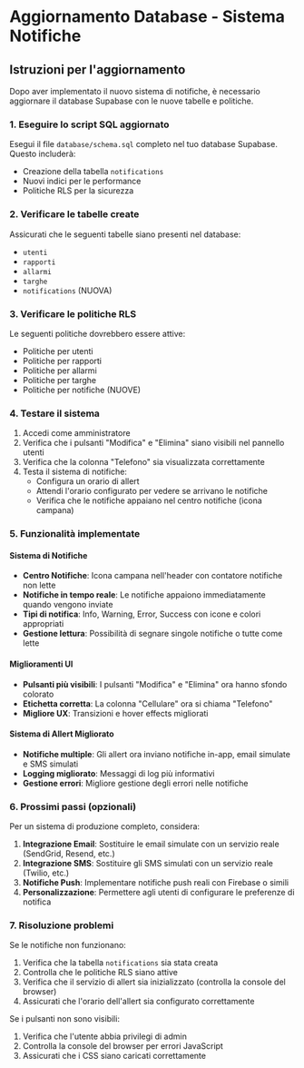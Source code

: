 # Aggiornamento Database - Sistema Notifiche

## Istruzioni per l'aggiornamento

Dopo aver implementato il nuovo sistema di notifiche, è necessario aggiornare il database Supabase con le nuove tabelle e politiche.

### 1. Eseguire lo script SQL aggiornato

Esegui il file `database/schema.sql` completo nel tuo database Supabase. Questo includerà:

- Creazione della tabella `notifications`
- Nuovi indici per le performance
- Politiche RLS per la sicurezza

### 2. Verificare le tabelle create

Assicurati che le seguenti tabelle siano presenti nel database:
- `utenti`
- `rapporti`
- `allarmi`
- `targhe`
- `notifications` (NUOVA)

### 3. Verificare le politiche RLS

Le seguenti politiche dovrebbero essere attive:
- Politiche per utenti
- Politiche per rapporti
- Politiche per allarmi
- Politiche per targhe
- Politiche per notifiche (NUOVE)

### 4. Testare il sistema

1. Accedi come amministratore
2. Verifica che i pulsanti "Modifica" e "Elimina" siano visibili nel pannello utenti
3. Verifica che la colonna "Telefono" sia visualizzata correttamente
4. Testa il sistema di notifiche:
   - Configura un orario di allert
   - Attendi l'orario configurato per vedere se arrivano le notifiche
   - Verifica che le notifiche appaiano nel centro notifiche (icona campana)

### 5. Funzionalità implementate

#### Sistema di Notifiche
- **Centro Notifiche**: Icona campana nell'header con contatore notifiche non lette
- **Notifiche in tempo reale**: Le notifiche appaiono immediatamente quando vengono inviate
- **Tipi di notifica**: Info, Warning, Error, Success con icone e colori appropriati
- **Gestione lettura**: Possibilità di segnare singole notifiche o tutte come lette

#### Miglioramenti UI
- **Pulsanti più visibili**: I pulsanti "Modifica" e "Elimina" ora hanno sfondo colorato
- **Etichetta corretta**: La colonna "Cellulare" ora si chiama "Telefono"
- **Migliore UX**: Transizioni e hover effects migliorati

#### Sistema di Allert Migliorato
- **Notifiche multiple**: Gli allert ora inviano notifiche in-app, email simulate e SMS simulati
- **Logging migliorato**: Messaggi di log più informativi
- **Gestione errori**: Migliore gestione degli errori nelle notifiche

### 6. Prossimi passi (opzionali)

Per un sistema di produzione completo, considera:

1. **Integrazione Email**: Sostituire le email simulate con un servizio reale (SendGrid, Resend, etc.)
2. **Integrazione SMS**: Sostituire gli SMS simulati con un servizio reale (Twilio, etc.)
3. **Notifiche Push**: Implementare notifiche push reali con Firebase o simili
4. **Personalizzazione**: Permettere agli utenti di configurare le preferenze di notifica

### 7. Risoluzione problemi

Se le notifiche non funzionano:
1. Verifica che la tabella `notifications` sia stata creata
2. Controlla che le politiche RLS siano attive
3. Verifica che il servizio di allert sia inizializzato (controlla la console del browser)
4. Assicurati che l'orario dell'allert sia configurato correttamente

Se i pulsanti non sono visibili:
1. Verifica che l'utente abbia privilegi di admin
2. Controlla la console del browser per errori JavaScript
3. Assicurati che i CSS siano caricati correttamente
